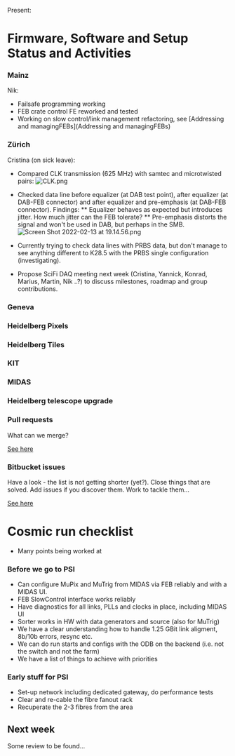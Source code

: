 Present:

# Firmware, Software and Setup Status and Activities #

### Mainz ###

Nik:

* Failsafe programming working
* FEB crate control FE reworked and tested
* Working on slow control/link management refactoring, see [Addressing and managingFEBs](Addressing and managingFEBs)

### Zürich ###

Cristina (on sick leave):

* Compared CLK transmission (625 MHz) with samtec and microtwisted pairs:
![CLK.png](https://bitbucket.org/repo/7zKBgbq/images/4193245209-CLK.png)

* Checked data line before equalizer (at DAB test point), after equalizer (at DAB-FEB connector) and after equalizer and pre-emphasis (at DAB-FEB connector). Findings:
** Equalizer behaves as expected but introduces jitter. How much jitter can the FEB tolerate?
** Pre-emphasis distorts the signal and won't be used in DAB, but perhaps in the SMB.
![Screen Shot 2022-02-13 at 19.14.56.png](https://bitbucket.org/repo/7zKBgbq/images/361622784-Screen%20Shot%202022-02-13%20at%2019.14.56.png)

* Currently trying to check data lines with PRBS data, but don't manage to see anything different to K28.5 with the PRBS single configuration (investigating). 

* Propose SciFi DAQ meeting next week (Cristina, Yannick, Konrad, Marius, Martin, Nik ..?) to discuss milestones, roadmap and group contributions.

### Geneva ###


### Heidelberg Pixels ###


### Heidelberg Tiles ###

### KIT ###

### MIDAS ###

### Heidelberg telescope upgrade ###

### Pull requests ###

What can we merge?

[See here](https://bitbucket.org/mu3e/online/pull-requests/)

### Bitbucket issues ###

Have a look - the list is not getting shorter (yet?). Close things that are solved. Add issues if you discover them. Work to tackle them...

[See here](https://bitbucket.org/mu3e/online/issues?status=new&status=open)


# Cosmic run checklist #

* Many points being worked at

### Before we go to PSI ###

* Can configure MuPix and MuTrig from MIDAS via FEB reliably and with a MIDAS UI. 
* FEB SlowControl interface works reliably
* Have diagnostics for all links, PLLs and clocks in place, including MIDAS UI
* Sorter works in HW with data generators and source (also for MuTrig)
* We have a clear understanding how to handle 1.25 GBit link aligment, 8b/10b errors, resync etc.
* We can do run starts and configs with the ODB on the backend (i.e. not the switch and not the farm)
* We have a list of things to achieve with priorities

### Early stuff for PSI ###

* Set-up network including dedicated gateway, do performance tests
* Clear and re-cable the fibre fanout rack
* Recuperate the 2-3 fibres from the area



## Next week ##

Some review to be found...